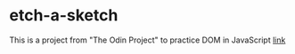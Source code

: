 # etch-a-sketch
This is a project from "The Odin Project" to practice DOM in JavaScript
[link]([https://dajaramim.github.io/etch-a-sketch/]](https://dajaramim.github.io/etch-a-sketch/)https://dajaramim.github.io/etch-a-sketch/)
